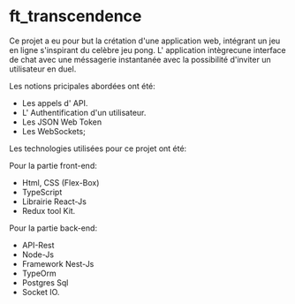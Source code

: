 # ft_transcendence

Ce projet a eu pour but la crétation d'une application web, intégrant un jeu en ligne s'inspirant du celèbre jeu pong.
L' application intègrecune interface de chat avec une méssagerie instantanée avec la possibilité d'inviter un utilisateur en duel.

Les notions pricipales abordées ont été:

- Les appels d' API.
- L' Authentification d'un utilisateur.
- Les JSON Web Token
- Les WebSockets;


Les technologies utilisées pour ce projet ont été: 

Pour la partie front-end:

- Html, CSS (Flex-Box)
- TypeScript
- Librairie React-Js
- Redux tool Kit.

Pour la partie back-end:

- API-Rest
- Node-Js
- Framework Nest-Js
- TypeOrm
- Postgres Sql
- Socket IO.


